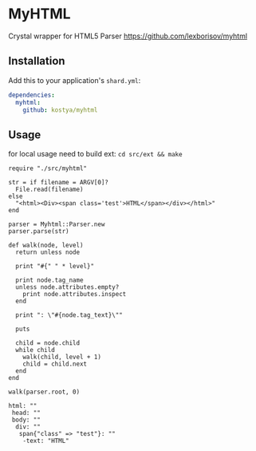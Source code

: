 # MyHTML

Crystal wrapper for HTML5 Parser https://github.com/lexborisov/myhtml

## Installation


Add this to your application's `shard.yml`:

```yaml
dependencies:
  myhtml:
    github: kostya/myhtml
```


## Usage

for local usage need to build ext: `cd src/ext && make`

```crystal
require "./src/myhtml"

str = if filename = ARGV[0]?
  File.read(filename)
else
  "<html><Div><span class='test'>HTML</span></div></html>"
end

parser = Myhtml::Parser.new
parser.parse(str)

def walk(node, level)
  return unless node

  print "#{" " * level}"

  print node.tag_name
  unless node.attributes.empty?
    print node.attributes.inspect
  end

  print ": \"#{node.tag_text}\""

  puts

  child = node.child
  while child
    walk(child, level + 1)
    child = child.next
  end
end

walk(parser.root, 0)
```

```
html: ""
 head: ""
 body: ""
  div: ""
   span{"class" => "test"}: ""
    -text: "HTML"
```
